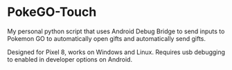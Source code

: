 # PokeGO-Touch

My personal python script that uses Android Debug Bridge to send inputs to Pokemon GO to automatically open gifts and automatically send gifts.

Designed for Pixel 8, works on Windows and Linux. Requires usb debugging to enabled in developer options on Android.
